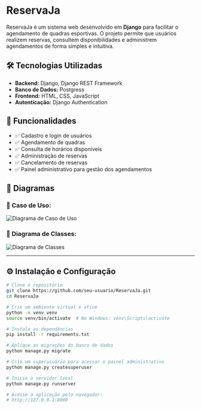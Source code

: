 # ReservaJa

ReservaJa é um sistema web desenvolvido em **Django** para facilitar o agendamento de quadras esportivas. O projeto permite que usuários realizem reservas, consultem disponibilidades e administrem agendamentos de forma simples e intuitiva.

## 🛠 Tecnologias Utilizadas
- **Backend:** Django, Django REST Framework
- **Banco de Dados:** Postgress
- **Frontend:** HTML, CSS, JavaScript
- **Autenticação:** Django Authentication

## 🚀 Funcionalidades
- ✅ Cadastro e login de usuários  
- ✅ Agendamento de quadras  
- ✅ Consulta de horários disponíveis  
- ✅ Administração de reservas  
- ✅ Cancelamento de reservas  
- ✅ Painel administrativo para gestão dos agendamentos  

## 📌 Diagramas
### 📌 Caso de Uso:
![Diagrama de Caso de Uso](https://github.com/user-attachments/assets/eeeebbc8-3d6a-445c-b973-f28980c3ed4b)

### 📌 Diagrama de Classes:
![Diagrama de Classes](https://github.com/user-attachments/assets/eeeebbc8-3d6a-445c-b973-f28980c3ed4b)

---

## ⚙️ Instalação e Configuração

```sh
# Clone o repositório
git clone https://github.com/seu-usuario/ReservaJa.git
cd ReservaJa

# Crie um ambiente virtual e ative
python -m venv venv
source venv/bin/activate  # No Windows: venv\Scripts\activate

# Instale as dependências
pip install -r requirements.txt

# Aplique as migrações do banco de dados
python manage.py migrate

# Crie um superusuário para acessar o painel administrativo
python manage.py createsuperuser

# Inicie o servidor local
python manage.py runserver

# Acesse a aplicação pelo navegador:
# http://127.0.0.1:8000
